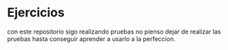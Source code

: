 # Ejercicios
con este repositorio sigo realizando pruebas
no pienso dejar de realizar las pruebas hasta conseguir aprender a usarlo a la perfeccion.
